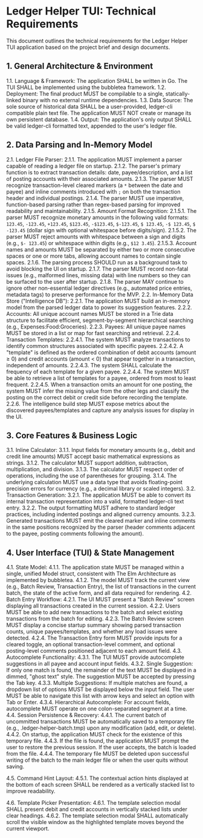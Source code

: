 # **Ledger Helper TUI: Technical Requirements**

This document outlines the technical requirements for the Ledger Helper TUI application based on the project brief and design documents.

## **1\. General Architecture & Environment**

1.1. Language & Framework: The application SHALL be written in Go. The TUI SHALL be implemented using the bubbletea framework.
1.2. Deployment: The final product MUST be compilable to a single, statically-linked binary with no external runtime dependencies.
1.3. Data Source: The sole source of historical data SHALL be a user-provided, ledger-cli compatible plain text file. The application MUST NOT create or manage its own persistent database.
1.4. Output: The application's only output SHALL be valid ledger-cli formatted text, appended to the user's ledger file.

## **2\. Data Parsing and In-Memory Model**

2.1. Ledger File Parser:
2.1.1. The application MUST implement a parser capable of reading a ledger file on startup.
2.1.2. The parser's primary function is to extract transaction details: date, payee/description, and a list of posting accounts with their associated amounts.
2.1.3. The parser MUST recognize transaction-level cleared markers (a `*` between the date and payee) and inline comments introduced with `;` on both the transaction header and individual postings.
2.1.4. The parser MUST use imperative, function-based parsing rather than regex-based parsing for improved readability and maintainability.
2.1.5. Amount Format Recognition:
2.1.5.1. The parser MUST recognize monetary amounts in the following valid formats: `123.45`, `-123.45`, `+123.45`, `$123.45`, `-$123.45`, `$-123.45`, `$ 123.45`, `-$ 123.45`, `$ -123.45` (dollar sign with optional whitespace before digits/sign).
2.1.5.2. The parser MUST reject amounts with whitespace between a sign and digits (e.g., `$- 123.45`) or whitespace within digits (e.g., `$12 3.45`).
2.1.5.3. Account names and amounts MUST be separated by either two or more consecutive spaces or one or more tabs, allowing account names to contain single spaces.
2.1.6. The parsing process SHOULD run as a background task to avoid blocking the UI on startup.
2.1.7. The parser MUST record non-fatal issues (e.g., malformed lines, missing data) with line numbers so they can be surfaced to the user after startup.
2.1.8. The parser MAY continue to ignore other non-essential ledger directives (e.g., automated price entries, metadata tags) to preserve performance for the MVP.
2.2. In-Memory Data Store ("Intelligence DB"):
2.2.1. The application MUST build an in-memory model from the parsed ledger data to power its suggestion features.
2.2.2. Accounts: All unique account names MUST be stored in a Trie data structure to facilitate efficient, segment-by-segment hierarchical searching (e.g., Expenses:Food:Groceries).
2.2.3. Payees: All unique payee names MUST be stored in a list or map for fast searching and retrieval.
2.2.4. Transaction Templates:
2.2.4.1. The system MUST analyze transactions to identify common structures associated with specific payees.
2.2.4.2. A "template" is defined as the ordered combination of debit accounts (amount ≥ 0) and credit accounts (amount < 0) that appear together in a transaction, independent of amounts.
2.2.4.3. The system SHALL calculate the frequency of each template for a given payee.
2.2.4.4. The system MUST be able to retrieve a list of templates for a payee, ordered from most to least frequent.
2.2.4.5. When a transaction omits an amount for one posting, the system MUST infer the missing value from the other legs and classify the posting on the correct debit or credit side before recording the template.
2.2.6. The intelligence build step MUST expose metrics about the discovered payees/templates and capture any analysis issues for display in the UI.

## **3\. Core Features & Business Logic**

3.1. Inline Calculator:
3.1.1. Input fields for monetary amounts (e.g., debit and credit line amounts) MUST accept basic mathematical expressions as strings.
3.1.2. The calculator MUST support addition, subtraction, multiplication, and division.
3.1.3. The calculator MUST respect order of operations, including the use of parentheses for grouping.
3.1.4. The underlying calculation MUST use a data type that avoids floating-point precision errors for currency (e.g., a decimal library or scaled integers).
3.2. Transaction Generation:
3.2.1. The application MUST be able to convert its internal transaction representation into a valid, formatted ledger-cli text entry.
3.2.2. The output formatting MUST adhere to standard ledger practices, including indented postings and aligned currency amounts.
3.2.3. Generated transactions MUST emit the cleared marker and inline comments in the same positions recognized by the parser (header comments adjacent to the payee, posting comments following the amount).

## **4\. User Interface (TUI) & State Management**

4.1. State Model:
4.1.1. The application state MUST be managed within a single, unified Model struct, consistent with The Elm Architecture as implemented by bubbletea.
4.1.2. The model MUST track the current view (e.g., Batch Review, Transaction Entry), the list of transactions in the current batch, the state of the active form, and all data required for rendering.
4.2. Batch Entry Workflow:
4.2.1. The UI MUST present a "Batch Review" screen displaying all transactions created in the current session.
4.2.2. Users MUST be able to add new transactions to the batch and select existing transactions from the batch for editing.
4.2.3. The Batch Review screen MUST display a concise startup summary showing parsed transaction counts, unique payees/templates, and whether any load issues were detected.
4.2.4. The Transaction Entry form MUST provide inputs for a cleared toggle, an optional transaction-level comment, and optional posting-level comments positioned adjacent to each amount field.
4.3. Autocomplete Functionality:
4.3.1. The TUI MUST provide autocomplete suggestions in all payee and account input fields.
4.3.2. Single Suggestion: If only one match is found, the remainder of the text MUST be displayed in a dimmed, "ghost text" style. The suggestion MUST be accepted by pressing the Tab key.
4.3.3. Multiple Suggestions: If multiple matches are found, a dropdown list of options MUST be displayed below the input field. The user MUST be able to navigate this list with arrow keys and select an option with Tab or Enter.
4.3.4. Hierarchical Autocomplete: For account fields, autocomplete MUST operate on one colon-separated segment at a time.
4.4. Session Persistence & Recovery:
4.4.1. The current batch of uncommitted transactions MUST be automatically saved to a temporary file (e.g., .ledger-helper-batch.tmp) upon any modification (add, edit, or delete).
4.4.2. On startup, the application MUST check for the existence of this temporary file.
4.4.3. If the file is found, the application MUST prompt the user to restore the previous session. If the user accepts, the batch is loaded from the file.
4.4.4. The temporary file MUST be deleted upon successful writing of the batch to the main ledger file or when the user quits without saving.

4.5. Command Hint Layout:
4.5.1. The contextual action hints displayed at the bottom of each screen SHALL be rendered as a vertically stacked list to improve readability.

4.6. Template Picker Presentation:
4.6.1. The template selection modal SHALL present debit and credit accounts in vertically stacked lists under clear headings.
4.6.2. The template selection modal SHALL automatically scroll the visible window as the highlighted template moves beyond the current viewport.
